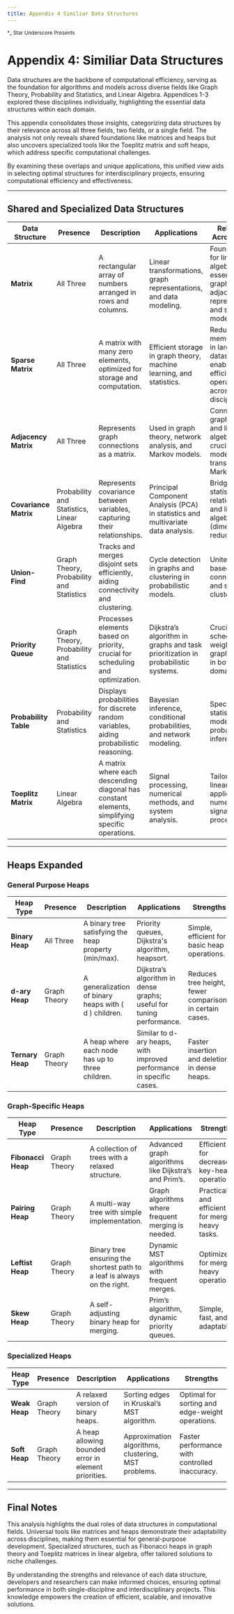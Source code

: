 ```yaml
---
title: Appendix 4 Similiar Data Structures
---
```

<small>*_ Star Underscore Presents</small>

# Appendix 4: Similiar Data Structures

Data structures are the backbone of computational efficiency, serving as the foundation for algorithms and models across diverse fields like Graph Theory, Probability and Statistics, and Linear Algebra. Appendices 1-3 explored these disciplines individually, highlighting the essential data structures within each domain. 

This appendix consolidates those insights, categorizing data structures by their relevance across all three fields, two fields, or a single field. The analysis not only reveals shared foundations like matrices and heaps but also uncovers specialized tools like the Toeplitz matrix and soft heaps, which address specific computational challenges.

By examining these overlaps and unique applications, this unified view aids in selecting optimal structures for interdisciplinary projects, ensuring computational efficiency and effectiveness.

---

## **Shared and Specialized Data Structures**

| **Data Structure**       | **Presence**                             | **Description**                                                                 | **Applications**                                                                      | **Relevance Across Fields**                                                        | **Strengths**                                         |
|---------------------------|------------------------------------------|---------------------------------------------------------------------------------|--------------------------------------------------------------------------------------|-----------------------------------------------------------------------------------|-------------------------------------------------------|
| **Matrix**                | All Three                               | A rectangular array of numbers arranged in rows and columns.                    | Linear transformations, graph representations, and data modeling.                   | Foundational for linear algebra, essential for graph adjacency representation, and statistical models. | Foundational for all linear algebra operations.       |
| **Sparse Matrix**         | All Three                               | A matrix with many zero elements, optimized for storage and computation.        | Efficient storage in graph theory, machine learning, and statistics.                 | Reduces memory usage in large datasets, enabling efficient operations across disciplines. | Reduces memory usage and accelerates computations.    |
| **Adjacency Matrix**      | All Three                               | Represents graph connections as a matrix.                                       | Used in graph theory, network analysis, and Markov models.                           | Connects graph theory and linear algebra, crucial for modeling transitions in Markov chains. | Integrates graph theory with linear algebra.          |
| **Covariance Matrix**     | Probability and Statistics, Linear Algebra | Represents covariance between variables, capturing their relationships.          | Principal Component Analysis (PCA) in statistics and multivariate data analysis.     | Bridges statistics (data relationships) and linear algebra (dimensionality reduction). | Simplifies data relationship visualization and interpretation. |
| **Union-Find**            | Graph Theory, Probability and Statistics | Tracks and merges disjoint sets efficiently, aiding connectivity and clustering. | Cycle detection in graphs and clustering in probabilistic models.                    | Unites graph-based connectivity and statistical clustering.                          | Near constant-time union and find operations.         |
| **Priority Queue**        | Graph Theory, Probability and Statistics | Processes elements based on priority, crucial for scheduling and optimization.   | Dijkstra’s algorithm in graphs and task prioritization in probabilistic systems.      | Crucial for scheduling and weighted graph traversal in both domains.                | Ensures element processing in priority order.         |
| **Probability Table**     | Probability and Statistics              | Displays probabilities for discrete random variables, aiding probabilistic reasoning. | Bayesian inference, conditional probabilities, and network modeling.                 | Specializes in statistical models and probabilistic inference.                       | Simplifies computation and visualization of probabilities. |
| **Toeplitz Matrix**       | Linear Algebra                          | A matrix where each descending diagonal has constant elements, simplifying specific operations. | Signal processing, numerical methods, and system analysis.                          | Tailored for linear algebra applications in numerical and signal processing.         | Optimized for convolution operations.                 |

---

## **Heaps Expanded**

### **General Purpose Heaps**

| **Heap Type**          | **Presence** | **Description**                                             | **Applications**                                             | **Strengths**                              |
|-------------------------|--------------|-------------------------------------------------------------|-------------------------------------------------------------|--------------------------------------------|
| **Binary Heap**         | All Three    | A binary tree satisfying the heap property (min/max).       | Priority queues, Dijkstra's algorithm, heapsort.            | Simple, efficient for basic heap operations.|
| **d-ary Heap**          | Graph Theory | A generalization of binary heaps with \( d \) children.     | Dijkstra’s algorithm in dense graphs; useful for tuning performance. | Reduces tree height, fewer comparisons in certain cases. |
| **Ternary Heap**        | Graph Theory | A heap where each node has up to three children.            | Similar to d-ary heaps, with improved performance in specific cases. | Faster insertion and deletion in dense heaps.|

### **Graph-Specific Heaps**

| **Heap Type**          | **Presence**  | **Description**                                             | **Applications**                                             | **Strengths**                              |
|-------------------------|---------------|-------------------------------------------------------------|-------------------------------------------------------------|--------------------------------------------|
| **Fibonacci Heap**      | Graph Theory  | A collection of trees with a relaxed structure.             | Advanced graph algorithms like Dijkstra’s and Prim’s.        | Efficient for decrease-key-heavy operations. |
| **Pairing Heap**        | Graph Theory  | A multi-way tree with simple implementation.                | Graph algorithms where frequent merging is needed.           | Practical and efficient for merge-heavy tasks. |
| **Leftist Heap**        | Graph Theory  | Binary tree ensuring the shortest path to a leaf is always on the right. | Dynamic MST algorithms with frequent merges.                 | Optimized for merge-heavy operations.        |
| **Skew Heap**           | Graph Theory  | A self-adjusting binary heap for merging.                   | Prim’s algorithm, dynamic priority queues.                  | Simple, fast, and adaptable.                |

### **Specialized Heaps**

| **Heap Type**          | **Presence**  | **Description**                                             | **Applications**                                             | **Strengths**                              |
|-------------------------|---------------|-------------------------------------------------------------|-------------------------------------------------------------|--------------------------------------------|
| **Weak Heap**           | Graph Theory  | A relaxed version of binary heaps.                          | Sorting edges in Kruskal’s MST algorithm.                   | Optimal for sorting and edge-weight operations. |
| **Soft Heap**           | Graph Theory  | A heap allowing bounded error in element priorities.         | Approximation algorithms, clustering, MST problems.          | Faster performance with controlled inaccuracy.|

---

## Final Notes

This analysis highlights the dual roles of data structures in computational fields. Universal tools like matrices and heaps demonstrate their adaptability across disciplines, making them essential for general-purpose development. Specialized structures, such as Fibonacci heaps in graph theory and Toeplitz matrices in linear algebra, offer tailored solutions to niche challenges.

By understanding the strengths and relevance of each data structure, developers and researchers can make informed choices, ensuring optimal performance in both single-discipline and interdisciplinary projects. This knowledge empowers the creation of efficient, scalable, and innovative solutions.
